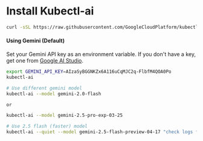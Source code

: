 # Install Kubectl-ai
```bash
curl -sSL https://raw.githubusercontent.com/GoogleCloudPlatform/kubectl-ai/main/install.sh | bash
```
#### Using Gemini (Default)

Set your Gemini API key as an environment variable. If you don't have a key, get one from [Google AI Studio](https://aistudio.google.com).

```bash
export GEMINI_API_KEY=AIzaSyBGGNKZx6A116uCqMJC2q-FlbfM4QOA0Po
kubectl-ai

# Use different gemini model
kubectl-ai --model gemini-2.0-flash

or

kubectl-ai --model gemini-2.5-pro-exp-03-25

# Use 2.5 flash (faster) model
kubectl-ai --quiet --model gemini-2.5-flash-preview-04-17 "check logs for nginx app in hello namespace"
```
